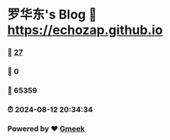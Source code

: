 # 罗华东's Blog :link: https://echozap.github.io 
### :page_facing_up: [27](https://echozap.github.io/tag.html) 
### :speech_balloon: 0 
### :hibiscus: 65359 
### :alarm_clock: 2024-08-12 20:34:34 
### Powered by :heart: [Gmeek](https://github.com/Meekdai/Gmeek)
